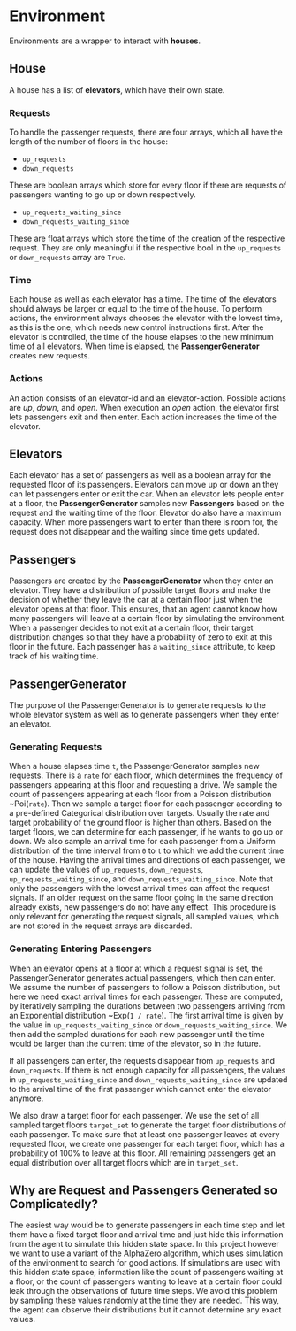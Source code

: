 Environment
===========

Environments are a wrapper to interact with **houses**.

House
-----
A house has a list of **elevators**, which have their own state.

### Requests
To handle the passenger requests, there are four arrays, which all have the length of
the number of floors in the house:

- ``up_requests`` 
- ``down_requests``

These are boolean arrays which store for every floor if there are requests of passengers
wanting to go up or down respectively.

- ``up_requests_waiting_since``
- ``down_requests_waiting_since``

These are float arrays which store the time of the creation of the respective request.
They are only meaningful if the respective bool in the ``up_requests`` or
``down_requests`` array are ``True``.

### Time
Each house as well as each elevator has a time. The time of the elevators should always
be larger or equal to the time of the house. To perform actions, the environment always
chooses the elevator with the lowest time, as this is the one, which needs new control
instructions first. After the elevator is controlled, the time of the house elapses to
the new minimum time of all elevators. When time is elapsed, the **PassengerGenerator**
creates new requests.

### Actions
An action consists of an elevator-id and an elevator-action.
Possible actions are _up_, _down_, and _open_.
When execution an _open_ action, the elevator first lets passengers exit and then enter.
Each action increases the time of the elevator.

Elevators
---------
Each elevator has a set of passengers as well as a boolean array for the requested floor
of its passengers.
Elevators can move up or down an they can let passengers enter or exit the car.
When an elevator lets people enter at a floor, the **PassengerGenerator** samples
new **Passengers** based on the request and the waiting time of the floor.
Elevator do also have a maximum capacity.
When more passengers want to enter than there is room for, the request does not
disappear and the waiting since time gets updated.

Passengers
----------
Passengers are created by the **PassengerGenerator** when they enter an elevator.
They have a distribution of possible target floors and make the decision of whether they
leave the car at a certain floor just when the elevator opens at that floor. This
ensures, that an agent cannot know how many passengers will leave at a certain floor
by simulating the environment.
When a passenger decides to not exit at a certain floor, their target distribution
changes so that they have a probability of zero to exit at this floor in the future.
Each passenger has a ``waiting_since`` attribute, to keep track of his waiting time.

PassengerGenerator
------------------
The purpose of the PassengerGenerator is to generate requests to the whole elevator
system as well as to generate passengers when they enter an elevator.

### Generating Requests
When a house elapses time ``t``, the PassengerGenerator samples new requests.
There is a ``rate`` for each floor, which determines the frequency of passengers
appearing at this floor and requesting a drive.
We sample the count of passengers appearing at each floor from a Poisson distribution
~Poi(``rate``).
Then we sample a target floor for each passenger according to a pre-defined Categorical
distribution over targets.
Usually the rate and target probability of the ground floor is higher than others.
Based on the target floors, we can determine for each passenger, if he wants to go up or
down.
We also sample an arrival time for each passenger from a Uniform distribution of the
time interval from ``0`` to ``t`` to which we add the current time of the house.
Having the arrival times and directions of each passenger, we can update the values of
``up_requests``, ``down_requests``, ``up_requests_waiting_since``, and
``down_requests_waiting_since``.
Note that only the passengers with the lowest arrival times can affect the request
signals.
If an older request on the same floor going in the same direction already exists, new
passengers do not have any effect.
This procedure is only relevant for generating the request signals, all sampled values,
which are not stored in the request arrays are discarded.

### Generating Entering Passengers
When an elevator opens at a floor at which a request signal is set, the
PassengerGenerator generates actual passengers, which then can enter.
We assume the number of passengers to follow a Poisson distribution, but here we need
exact arrival times for each passenger.
These are computed, by iteratively sampling the durations between two passengers
arriving from an Exponential distribution ~Exp(``1 / rate``).
The first arrival time is given by the value in ``up_requests_waiting_since`` or
``down_requests_waiting_since``.
We then add the sampled durations for each new passenger until the time would be larger
than the current time of the elevator, so in the future.

If all passengers can enter, the requests disappear from ``up_requests`` and
``down_requests``.
If there is not enough capacity for all passengers, the values in
``up_requests_waiting_since`` and ``down_requests_waiting_since`` are updated to the
arrival time of the first passenger which cannot enter the elevator anymore.

We also draw a target floor for each passenger.
We use the set of all sampled target floors ``target_set`` to generate the target
floor distributions of each passenger.
To make sure that at least one passenger leaves at every requested floor, we create
one passenger for each target floor, which has a probability of 100% to leave at this
floor.
All remaining passengers get an equal distribution over all target floors which are in
``target_set``.

Why are Request and Passengers Generated so Complicatedly?
----------------------------------------------------------
The easiest way would be to generate passengers in each time step and let them have a
fixed target floor and arrival time and just hide this information from the agent to
simulate this hidden state space.
In this project however we want to use a variant of the AlphaZero algorithm, which
uses simulation of the environment to search for good actions.
If simulations are used with this hidden state space, information like the count of
passengers waiting at a floor, or the count of passengers wanting to leave at a certain
floor could leak through the observations of future time steps.
We avoid this problem by sampling these values randomly at the time they are needed.
This way, the agent can observe their distributions but it cannot determine any exact
values.
